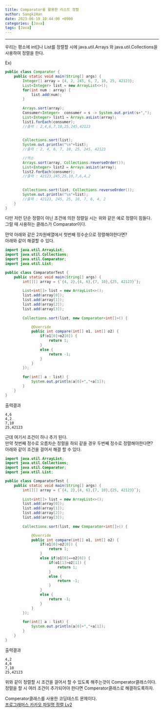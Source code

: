 ```yaml
---
title: Comparator를 활용한 리스트 정렬
author: SangkiHan
date: 2023-06-19 10:44:00 +0900
categories: [Java]
tags: [Java]
---
```

------------

우리는 평소에 int[]나 List<Integer>를 정렬할 시에 java.util.Arrays 와 java.util.Collections을 사용하여 정렬을 한다.  

Ex)
``` java
public class Comparator {
	public static void main(String[] args) {
		Integer[] array = {4, 2, 245, 6, 7, 10, 25, 42123};
		List<Integer> list = new ArrayList<>();
		for(int num : array) {
			list.add(num);
		}
		
		Arrays.sort(array);
		Consumer<Integer>  consumer = s -> System.out.print(s+",");
		List<Integer> list1 = Arrays.asList(array);
		list1.forEach(consumer); 
        //출력 : 2,4,6,7,10,25,245,42123
		
		
		Collections.sort(list);
		System.out.println("\n"+list); 
        //출력 : 2, 4, 6, 7, 10, 25, 245, 42123

        //역순
		Arrays.sort(array, Collections.reverseOrder());
		List<Integer> list2 = Arrays.asList(array);
		list2.forEach(consumer); 
        //출력 : 42123,245,25,10,7,6,4,2
		
		
		Collections.sort(list, Collections.reverseOrder());
		System.out.println("\n"+list); 
        //출력 : 42123, 245, 25, 10, 7, 6, 4, 2
	}
}
```

다만 저런 단순 정렬이 아닌 조건에 의한 정렬일 시는 위와 같은 예로 정렬이 힘들다.  
그럴 때 사용하는 클래스가 Comparator이다.  

먄약 아래와 같은 2차원배열에서 첫번째 정수순으로 정렬해야한다면?  
아래와 같이 해결할 수 있다.
``` java
import java.util.ArrayList;
import java.util.Collections;
import java.util.Comparator;
import java.util.List;

public class ComparatorTest {
	public static void main(String[] args) {
		int[][] array = {`{4, 2},{4, 6},{7, 10},{25, 42123}`};
		
		List<int[]> list = new ArrayList<>();
		list.add(array[0]);
		list.add(array[1]);
		list.add(array[2]);
		list.add(array[3]);
		
		Collections.sort(list, new Comparator<int[]>() {

			@Override
			public int compare(int[] o1, int[] o2) {
				if(o1[0]>o2[0]) {
					return 1;
				}
				else {
					return -1;
				}
			}
		});
		
		for(int[] a : list) {
			System.out.println(a[0]+","+a[1]);
		}
	}
}
```
출력결과

``` text
4,6
4,2
7,10
25,42123
```

근데 여기서 조건이 하나 추가 된다.  
만약 첫번째 정수로 오름차순 정렬을 하되 같을 경우 두번째 정수로 정렬해야한다면?  
아래와 같이 조건을 걸어서 해결 할 수 있다.  
``` java
import java.util.ArrayList;
import java.util.Collections;
import java.util.Comparator;
import java.util.List;

public class ComparatorTest {
	public static void main(String[] args) {
		int[][] array = {`{4, 2},{4, 6},{7, 10},{25, 42123}`};
		
		List<int[]> list = new ArrayList<>();
		list.add(array[0]);
		list.add(array[1]);
		list.add(array[2]);
		list.add(array[3]);
		
		Collections.sort(list, new Comparator<int[]>() {

			@Override
			public int compare(int[] o1, int[] o2) {
				if(o1[0]>o2[0]) {
					return 1;
				}
				else if(o1[0]==o2[0]) {
					if(o1[1]>o2[1]) {
						return 1;
					}
					else {
						return -1;
					}
				}
				else {
					return -1;
				}
			}
		});
		
		for(int[] a : list) {
			System.out.println(a[0]+","+a[1]);
		}
	}
}
```  
출력결과
``` text
4,2
4,6
7,10
25,42123
```

위와 같이 정렬할 시 조건을 걸어서 할 수 있도록 해주는것이 Comperator클래스이다.  
정렬을 할 시 여러 조건이 추가되어야 한다면 Comperator클래스로 해결하도록하자.  

Comperator클래스를 사용한 코딩테스트 문제이다.  
[프로그래머스 카카오 파일명 정렬 Lv2](https://sangkihan.github.io/posts/programmers-lv2-21)
